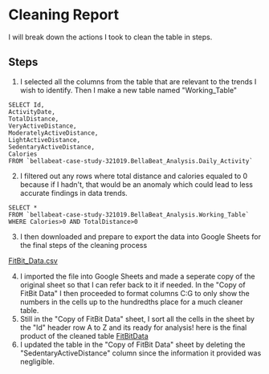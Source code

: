 # Cleaning Report
I will break down the actions I took to clean the table in steps.
## Steps
1.   I selected all the columns from the table that are relevant to the trends I wish to identify. Then I make a new table named "Working_Table"
```
SELECT Id,
ActivityDate,
TotalDistance,
VeryActiveDistance,
ModeratelyActiveDistance,
LightActiveDistance,
SedentaryActiveDistance,
Calories
FROM `bellabeat-case-study-321019.BellaBeat_Analysis.Daily_Activity`
```
2.   I filtered out any rows where total distance and calories equaled to 0 because if I hadn't, that would be an anomaly which could lead to less accurate findings in data trends.
```
SELECT *
FROM `bellabeat-case-study-321019.BellaBeat_Analysis.Working_Table`
WHERE Calories>0 AND TotalDistance>0
```
3.   I then downloaded and prepare to export the data into Google Sheets for the final steps of the cleaning process

[FitBit_Data.csv](https://github.com/ToeKnee013/Capstone-Project-BellaBeat/files/6978276/FitBit_Data.csv)

4.   I imported the file into Google Sheets and made a seperate copy of the original sheet so that I can refer back to it if needed. In the "Copy of FitBit Data" I then proceeded to format columns C:G to only show the numbers in the cells up to the hundredths place for a much cleaner table.
5.   Still in the "Copy of FitBit Data" sheet, I sort all the cells in the sheet by the "Id" header row A to Z and its ready for analysis! here is the final product of the cleaned table [FitBitData](https://docs.google.com/spreadsheets/d/1nrvda6w7dXlXnBXhhRo4ivpMc5a31Emi9eh5vpt0WJw/edit?usp=sharing)
6.   I updated the table in the "Copy of FitBit Data" sheet by deleting the "SedentaryActiveDistance" column since the information it provided was negligible.
